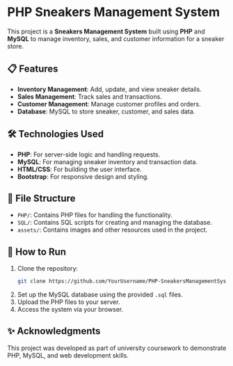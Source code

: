 # PHP Sneakers Management System

This project is a **Sneakers Management System** built using **PHP** and **MySQL** to manage inventory, sales, and customer information for a sneaker store.

## 📋 Features
- **Inventory Management**: Add, update, and view sneaker details.
- **Sales Management**: Track sales and transactions.
- **Customer Management**: Manage customer profiles and orders.
- **Database**: MySQL to store sneaker, customer, and sales data.

## 🛠️ Technologies Used
- **PHP**: For server-side logic and handling requests.
- **MySQL**: For managing sneaker inventory and transaction data.
- **HTML/CSS**: For building the user interface.
- **Bootstrap**: For responsive design and styling.

## 📂 File Structure
- `PHP/`: Contains PHP files for handling the functionality.
- `SQL/`: Contains SQL scripts for creating and managing the database.
- `assets/`: Contains images and other resources used in the project.

## 🔧 How to Run
1. Clone the repository:
   ```bash
   git clone https://github.com/YourUsername/PHP-SneakersManagementSystem.git
   ```
2. Set up the MySQL database using the provided `.sql` files.
3. Upload the PHP files to your server.
4. Access the system via your browser.

## ✨ Acknowledgments
This project was developed as part of university coursework to demonstrate PHP, MySQL, and web development skills.

